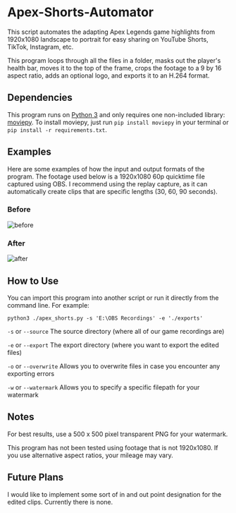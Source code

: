 # Apex-Shorts-Automator
This script automates the adapting Apex Legends game highlights from 1920x1080 landscape to portrait for easy sharing on YouTube Shorts, TikTok, Instagram, etc.

This program loops through all the files in a folder, masks out the player's health bar, moves it to the top of the frame, crops the footage to a 9 by 16 aspect ratio, adds an optional logo, and exports it to an H.264 format.

## Dependencies
This program runs on [Python 3](https://www.python.org/downloads/) and only requires one non-included library: [moviepy](https://pypi.org/project/moviepy/). To install moviepy, just run `pip install moviepy` in your terminal or `pip install -r requirements.txt`.

## Examples
Here are some examples of how the input and output formats of the program. The footage used below is a 1920x1080 60p quicktime file captured using OBS. I recommend using the replay capture, as it can automatically create clips that are specific lengths (30, 60, 90 seconds).

### Before
![before](https://user-images.githubusercontent.com/51103663/162653389-00a93c8a-07b9-44ae-852b-9243ee56e7dd.jpg)

### After
![after](https://user-images.githubusercontent.com/51103663/162653371-c478a6bf-277a-43d0-9de3-5cbf5e45d15b.jpg)


## How to Use
You can import this program into another script or run it directly from the command line. For example:

`python3 ./apex_shorts.py -s 'E:\OBS Recordings' -e './exports'`

`-s` or `--source`    The source directory (where all of our game recordings are)

`-e` or `--export`    The export directory (where you want to export the edited files)

`-o` or `--overwrite` Allows you to overwrite files in case you encounter any exporting errors

`-w` or `--watermark` Allows you to specify a specific filepath for your watermark

## Notes
For best results, use a 500 x 500 pixel transparent PNG for your watermark.

This program has not been tested using footage that is not 1920x1080. If you use alternative aspect ratios, your mileage may vary.

## Future Plans
I would like to implement some sort of in and out point designation for the edited clips. Currently there is none.
